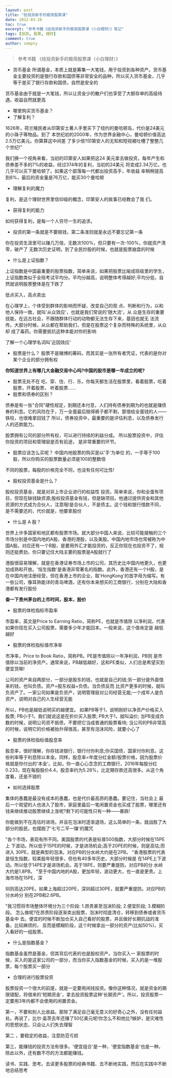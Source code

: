 ```yaml
---
layout: post
title: "给投资新手的极简股票课"
date: 2022-03-26
toc: true
excerpt: "参考书籍《给投资新手的极简股票课（小白理财）》笔记"
tags: [投资, 股票, 理财]
comment: true
author: zempty
---
```


> 参考书籍 《给投资新手的极简股票课（小白理财）》

- 货币基金
所谓基金，本质上就是筹集一大笔钱，用于投资到各种资产。货币基金主要投资的是银行存款和国债等非常安全的品种，所以买入货币基金，几乎等于是买了银行存款和国债，自然是安全的

货币基金由于就是一大笔钱，所以让资金少的散户们也享受了大额存单的高级待遇，收益自然就更高

- 哪里购买货币基金？
- 了解复利？

1626年，荷兰殖民者从印第安土著人手里买下了纽约的曼哈顿岛，代价是24美元的小珠子等物品。到了 本世纪初的2000年，作为世界金融中心，曼哈顿价值高达2.5万亿美元。你算算这中间差 了多少倍?印第安人的无知和短视被吐槽了整整几个世纪!”

我们换一个视角来看，当初的印第安人如果把这24 美元拿去做投资，每年产生和债券差不多的7%的收益，经过374年的复利，当初的24美元 将变成2.34万亿，也几乎可以买下曼哈顿了。如果这个部落每一代都出投资高手，年收益 率稍稍提高到8%，最后的资金量是76万亿，能买30个曼哈顿

- 理解复利的魔力

复利，是这个理财世界里信仰级的概念，印第安人的故事已经教会了我
们。

- 获得复利的能力

如何获得复利，是每一个人穷尽一生的追求。

- 投资的第一条就是不要赔钱，第二条准则就是永远不要忘记第一条

你在投资生涯里可以赚几万倍，无数次100%，但只要有一次-100%，你就资产清 零，破产了
无数次历史证明，到了全民炒股的时候，也就是股票崩盘的时候

- 什么是上证指数？

上证指数是中国最重要的股票指数，简单来说，如果把股票比喻成班级里的学生，上证指数类似于全班考试平均分。平均分越高，说明整体考得越好;平均分低，自然就说明股票整体是在下跌了

低点买入，高点卖出

在心理学上，个体受到群体的影响而怀疑、改变自己的观 点、判断和行为，以和他人保持一致，就叫'从众效应'，也就是我们常说的'随大流'，从 众是生存的重要技能，在远古社会，不跟随群体行动的动物都无法生存下来，基因也就无 法流传。大部分时候，从众都在帮助我们，但是在股票这个复杂而特殊的系统里，从众却 成了毒药。你需要抵抗这种本能对你的影响

了解一个心理学名词叫'近因效应'

- 股票是什么？
股票不是赌博的筹码，而其实是一张所有者凭证，代表的是你对某个企业的部分拥有权

**你知道世界上有哪几大金融交易中心吗?中国的股市是哪一年成立的呢?**

- 股票无处不在
吃、穿、住、行、乐，你每天都生活在股票里，看着股票，吃着股票，开着股票， 听着股票......
- 股票和债券的区别？

债券是有一张"合同"硬性规定，到期还本付息，人们持有债券到期为的也就是赚债券的利息。它的风险在于，万一全蛋最后赔得裤子都不剩，那借给全蛋钱的人——铁柱，也很难拿回钱了
所以，债券投资中，最重要的是评估利息，以及债券发行人的还款能力。

股票拥有公司的部分所有权，可以进行持续的利益分成。
所以股票投资中，评估你投资的项目和管理层是否有前途， 是非常重要的环节。

- 股票应该怎么买呢？
中国内地股票的购买是以'手'为单位
的，一手等于100股，所以你购买的股票数量必须是100的整数倍

不同的股票，每股的价格完全不同，也没有任何可比性!

- 股权投资基金是什么？

股权投资基金，就是对非上市企业进行的权益性 投资。简单来说，你和全蛋有项目，但现在缺钱缺资源;股权投资基金有钱，但是缺项目。他通过提供资金和其他资源的方式成为合伙人，注意哦!是合伙人，不是债主。这个钱和银行借款不同，是不需要还的，代价就是，他要拿股份

- 什么是 A 股？

世界上许多国家和地区都有股票市场。就大部分中国人来说，比较可能接触的三个市场分别是中国内地的A股、香港的港股，以及美股。中国内地市场也常被称为中国A股。对应还有一个B股，是要用外汇才能投资的，反正你现在也投资不了，规则还挺费劲，你只要记住大陆主要的股票是A股就行了

港股很容易理解，就是在香港证券市场上市的公司，其历史比中国内地更久，也更加成熟和开放。'恒生指数'是香港非常著名的指数。此外，香港还有一个H股，是在中国内地注册经营，但在香港上市的企业，取'HongKong'的首字母为缩写。有一些公司，像耳熟能详的青岛啤酒，还有你本来想买的工商银行，分别在大陆和香港都有发行股份

**查一下贵州茅台的上市时间，股本，股价**

- 股票的体检指标市盈率

市盈率，英文是Price to Earning Ratio，简称PE，也就是市值除 以净利润，代表如果你现在买入公司股票，需要多少年才能回本。一般来说，这个值肯定是 越低越好

- 股票的体检指标值市净率

市净率，Price to Book Ratio，简称PB。PE是市值除以一年净利润，PB则 是市值除以当前的净资产。通常来说，PB越低越好，这和PE类似，人们总是希望买到便宜货嘛!

公司的资产来自两部分，一部分是股东的钱，也就是自己的钱;另一部分是外面借来的钱，也叫负债。资产=股东权益+负债。当负债反而 比资产更多的时候，就叫负资产了。一家公司如果是负资产，说明管理层对公司经营无能;一个成年人是负资产，说明对自己的人生经营无能

所以，PB也是越低说明买的越便宜。 如果PB等于1，说明刚好以净资产价格买入股票; PB小于1，我们就说这是在折价买入股票;
PB大于1，就叫溢价; 当PB变成负数的时候，说明公司资不抵债，不要把它当成普通的股票看待;
当公司的PB非常高的时候，说明它的价格被抬升得很高，甚至有泡沫风险，就要小心了

- 股票的体检指标值股息率

股息率，很好理解，你存钱进银行，银行付你利息;你买国债，国家付你利息。这些利率等于利息除以本金。同样，股息率=年度分红金额/股票价格，因为股票价格就是你付出的'本金'。比如，你一直心心念念的工商银行，2016年每股分红0.233，现在每股股价4.4，股息率约为5.28%，比定期存款还高很多。从这个角度看，还是不错的

- 如何选择股票

集体的愚蠢是最没有成本的愚蠢，也是代价最高昂的愚蠢。要记住，当社会上 最后一个观望的人也进入了股市，家庭里最后一笔闲置资金也买成了股票，哪里还有钱来继续推动股票继续上涨呢?剩下的可能性只有一种——暴跌!

你能做到不在高估时进场，并且在泡沫时逐渐退场，这么简单的一条，就战胜了大部分的股民，也摆脱了'七亏二平一赚'的魔咒

"各个市场，表现有所不同。美国股票的代表是标普500指数，大部分时候在15PE上 下波动。所以低于15PE的时候，才是进场机会;高于20PE的时候，则是高估;而进入 30PE，就是典型的泡沫。对应PB的分水岭大约是在2PB。
"香港股票的代表是恒生指数，较美股年轻很多，但也有40多年历史。大部分时候是 在14PE上下波动。所以低于14PE才是进场机会。高于18PE，则要严重提防。对应PB的分 水岭大约是1.8PB。
"至于中国内地的A股，更加年轻，波动更大，也一直是更贵。上海市场在15PE，深

圳则高达20PE。如果上海超过20PE，深圳超过30PE，就要严重提防。对应PB的分水岭分 别在2PB和2.6PB。

"我习惯将市场整体环境分为三个阶段: 1.昂贵甚至泡沫阶段;
2.便宜阶段;
3.模糊阶段。
怎么做呢?在昂贵阶段逐渐卖出股票，泡沫时彻底清仓，转移到债券或者货币基金中 去。便宜的时候不断加仓买入自己看好的股票，并且做好长期抗战的准备。比较麻烦的， 反而是模糊阶段，这个时候拿出一部分的资产(比如50%)，买入看好的一组股票。

- 什么是指数基金？

指数基金虽然是基金，但其背后代表的也是股权资产。当你买入一 家股票的时候，买入的是这家公司的一部分，而当你买入指数基金的时候，买入的是一堆股票，每个股票买一部分

- 合理的进行股票投资

股票投资一个很大的前提，就是一定要用闲钱投资。像你这种情况，就是资金的期限错配，将借来的'短期资金'，拿去投资股票这种'长期资产'。所以，投资股票一定要用3年内都不会使用的闲置资金。

第一，不要和别人比收益。那除了满足自己毫无意义的好奇心之外，没有任何益处。再说了，比尔·盖茨去年还赚了50亿美元呢!你怎么不和他比?嫉妒，是灾难性的思想状态，只会让人们失去理智

第二 ，要稳定的收益，注意防范亏损

第三，能赚钱的投资方法有很多。'便宜组合'是一种，'便宜指数基金'也是一种，除此以外，还有数不尽的方法都能赚钱。

读书、实践、思考。去读更多股票的经典书籍、去不断地实践，然后在实践中不断地总结思考